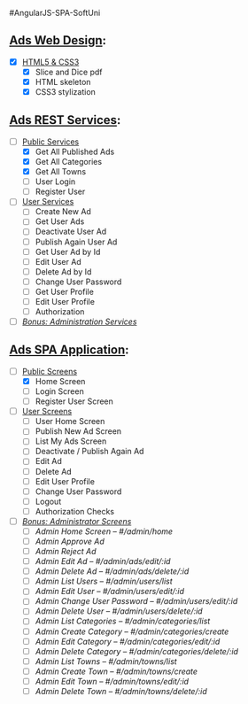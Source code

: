 #AngularJS-SPA-SoftUni

## [Ads Web Design](/../../milestones/Web%20Design):
- [x] [HTML5 & CSS3](/../../issues/1)
  - [x] Slice and Dice pdf
  - [x] HTML skeleton
  - [x] CSS3 stylization
  
## [Ads REST Services](/../../milestones/REST%20Services):
- [ ] [Public Services](/../../issues/2)
  - [x] Get All Published Ads
  - [x] Get All Categories
  - [x] Get All Towns
  - [ ] User Login
  - [ ] Register User
- [ ] [User Services](/../../issues/3)
  - [ ] Create New Ad
  - [ ] Get User Ads
  - [ ] Deactivate User Ad
  - [ ] Publish Again User Ad
  - [ ] Get User Ad by Id
  - [ ]	Edit User Ad
  - [ ] Delete Ad by Id
  - [ ] Change User Password
  - [ ] Get User Profile
  - [ ]	Edit User Profile
  - [ ]	Authorization
- [ ] [*Bonus: Administration Services*](/../../issues/4)
  
## [Ads SPA Application](/../../milestones/SPA%20Application):
- [ ] [Public Screens](/../../issues/5)
  - [x] Home Screen
  - [ ] Login Screen
  - [ ] Register User Screen
- [ ] [User Screens](/../../issues/6)
  - [ ] User Home Screen
  - [ ] Publish New Ad Screen
  - [ ] List My Ads Screen
  - [ ] Deactivate / Publish Again Ad
  - [ ] Edit Ad
  - [ ]	Delete Ad
  - [ ] Edit User Profile
  - [ ] Change User Password
  - [ ] Logout
  - [ ]	Authorization Checks
- [ ] [*Bonus: Administrator Screens*](/../../issues/7)
  - [ ] *Admin Home Screen – #/admin/home*
  - [ ] *Admin Approve Ad*
  - [ ] *Admin Reject Ad*
  - [ ] *Admin Edit Ad – #/admin/ads/edit/:id*
  - [ ] *Admin Delete Ad – #/admin/ads/delete/:id*
  - [ ] *Admin List Users – #/admin/users/list*
  - [ ] *Admin Edit User – #/admin/users/edit/:id*
  - [ ] *Admin Change User Password – #/admin/users/edit/:id*
  - [ ] *Admin Delete User – #/admin/users/delete/:id*
  - [ ] *Admin List Categories – #/admin/categories/list*
  - [ ] *Admin Create Category – #/admin/categories/create*
  - [ ] *Admin Edit Category – #/admin/categories/edit/:id*
  - [ ] *Admin Delete Category – #/admin/categories/delete/:id*
  - [ ] *Admin List Towns – #/admin/towns/list*
  - [ ] *Admin Create Town – #/admin/towns/create*
  - [ ] *Admin Edit Town – #/admin/towns/edit/:id*
  - [ ] *Admin Delete Town – #/admin/towns/delete/:id*
